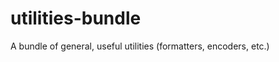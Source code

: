 utilities-bundle
================

A bundle of general, useful utilities (formatters, encoders, etc.)
